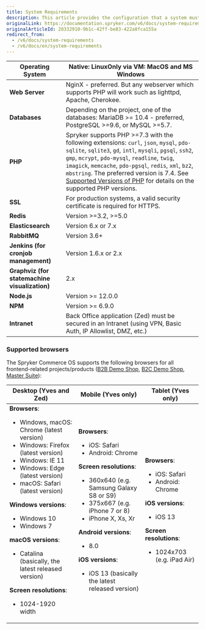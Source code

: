 ```yaml
---
title: System Requirements
description: This article provides the configuration that a system must have in order for the Spryker project to run smoothly and efficiently.
originalLink: https://documentation.spryker.com/v6/docs/system-requirements
originalArticleId: 28332910-9b1c-42ff-be83-422a8fca155a
redirect_from:
  - /v6/docs/system-requirements
  - /v6/docs/en/system-requirements
---
```


| Operating System                          | Native: LinuxOnly via VM: MacOS and MS Windows               |
| ----------------------------------------- | ------------------------------------------------------------ |
| **Web Server**                                | NginX - preferred. But any webserver which supports PHP will work such as lighttpd, Apache, Cherokee. |
| **Databases**                             | Depending on the project, one of the databases: MariaDB >= 10.4 - preferred, PostgreSQL >=9.6, or MySQL >=5.7. |
| **PHP**                                   | Spryker supports PHP >=7.3 with the following extensions: `curl`, `json`, `mysql`, `pdo-sqlite`, `sqlite3`, `gd`, `intl`, `mysqli`, `pgsql`, `ssh2`, `gmp`, `mcrypt`, `pdo-mysql`, `readline`, `twig`, `imagick`, `memcache`, `pdo-pgsql`, `redis`, `xml`, `bz2`, `mbstring`. The preferred version is 7.4. See [Supported Versions of PHP](/docs/scos/user/intro-to-spryker/202009.0/whats-new/supported-versions-of-php.html) for details on the supported PHP versions.|
| **SSL**                                       | For production systems, a valid security certificate is required for HTTPS. |
| **Redis**                                     | Version >=3.2, >=5.0                                                |
| **Elasticsearch**                             | Version 6.x or 7.x                                        |
| **RabbitMQ**                                  | Version 3.6+                                                 |
| **Jenkins (for cronjob management)**          | Version 1.6.x or 2.x          |
| **Graphviz (for statemachine visualization)** | 2.x                                                          |
|**Node.js**| Version >= 12.0.0 |
|**NPM**| Version >= 6.9.0 |
|**Intranet**| Back Office application (Zed) must be secured in an Intranet (using VPN, Basic Auth, IP Allowlist, DMZ, etc.) |



### Supported browsers
The Spryker Commerce OS supports the following browsers for all frontend-related projects/products ([B2B Demo Shop](/docs/scos/user/intro-to-spryker/202009.0/b2b-suite.html), [B2C Demo Shop](/docs/scos/user/intro-to-spryker/202009.0/b2c-suite.html), [Master Suite](/docs/scos/user/intro-to-spryker/202009.0/master-suite.html)):

| Desktop (Yves and Zed) | Mobile (Yves only) | Tablet (Yves only) |
| --- | --- | --- |
| **Browsers**: <ul><li> Windows, macOS: Chrome (latest version)</li> <li>Windows: Firefox (latest version)</li><li>Windows: IE 11</li><li>Windows: Edge (latest version)</li><li>macOS: Safari (latest version)</li></ul> **Windows versions**:<ul><li>Windows 10</li><li>Windows 7</li></ul>**macOS versions**:<ul><li> Catalina (basically, the latest released version)</li></ul>**Screen resolutions**:<ul><li>1024-1920 width</li></ul>|**Browsers**: <ul><li>iOS: Safari</li><li>Android: Chrome</li></ul>**Screen resolutions**:<ul><li>360x640 (e.g. Samsung Galaxy S8 or S9)</li><li>375x667 (e.g. iPhone 7 or 8)</li><li>iPhone X, Xs, Xr</li></ul>**Android versions**:<ul><li>8.0</li></ul>**iOS versions**:<ul><li>iOS 13 (basically the latest released version)</li></ul> | **Browsers**: <ul><li>iOS: Safari</li><li>Android: Chrome</li></ul>**iOS versions**:<ul><li>iOS 13</li></ul>**Screen resolutions**:<ul><li>1024x703 (e.g. iPad Air)</li></ul>|





